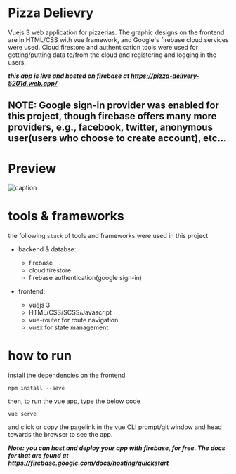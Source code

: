 # Pizza Delievry
Vuejs 3 web application for pizzerias. The graphic designs on the frontend are in  HTML/CSS with vue framework, and Google's firebase cloud services were used. Cloud firestore and authentication tools were used for getting/putting data to/from the cloud and registering and logging in the users.

***this app is live and hosted on firebase at https://pizza-delivery-5201d.web.app/***
## NOTE: Google sign-in provider was enabled for this project, though firebase offers many more providers, e.g., facebook, twitter, anonymous user(users who choose to create account), etc... 
# 
# Preview
![caption](screenshot/pizza-resturant.gif)
# 
# tools & frameworks
the following `stack` of tools and frameworks were used in this project

* backend & databse:
   * firebase 
   * cloud firestore 
   * firebase authentication(google sign-in)

* frontend:
   * vuejs 3
   * HTML/CSS/SCSS/Javascript 
   * vue-router for route navigation
   * vuex for state management
# how to run
install the dependencies on the frontend
```
npm install --save
```
then, to run the vue app, type the below code
```
vue serve
```
and click or copy the pagelink in the vue CLI prompt/git window and head towards the browser to see the app.

***Note: you can host and deploy your app with firebase, for free. The docs for that are found at https://firebase.google.com/docs/hosting/quickstart***

